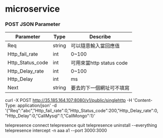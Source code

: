 # microservice

### POST JSON Parameter
| Parameter | Type | Describe |
| ------ | ------ | ------ |
| Req | string | 可以隨意輸入當回應值 |
| Http_fail_rate | int | 0~100 |
| Http_Status_code | int | 可用來當http status code |
| Http_Delay_rate | int | 0~100 |
| Http_Delay | int | ms |
| Next | string | 要去的下一個網址可不填寫 |

curl -X POST http://35.185.164.107:8080/v1/public/singlehttp -H 'Content-Type: application/json' -d '{"Req":"abc","Http_fail_rate":0,"Http_Status_code":200,"Http_Delay_rate":0,"Http_Delay":0,"CallMysql":1,"CallMongo":1}'

telepresence connect
telepresence quit
telepresence uninstall --everything
telepresence intercept -n aaa a1 --port 3000:3000